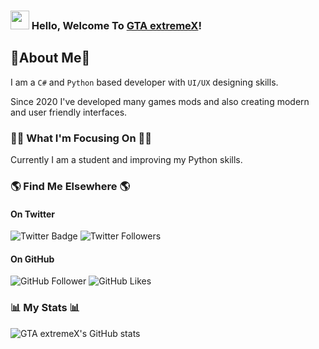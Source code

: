 ### <img src="https://media.giphy.com/media/hvRJCLFzcasrR4ia7z/giphy.gif" width="30px"> Hello, Welcome To [GTA extremeX](https://furioussaurabh007.wixsite.com/gtaextremex)!

## 🤘About Me🤘
I am a `C#` and `Python` based developer with `UI/UX` designing skills.

Since 2020 I've developed many games mods and also creating modern and user friendly interfaces.

### 👨‍💻 What I'm Focusing On 👨‍💻

Currently I am a student and improving my Python skills.

### 🌎 Find Me Elsewhere 🌎

#### On Twitter
![Twitter Badge](https://img.shields.io/badge/-Twitter-1ca0f1?style=flat-square&labelColor=1ca0f1&logo=twitter&logoColor=white&link=https://twitter.com/ExtremexGta) ![Twitter Followers](https://img.shields.io/twitter/follow/ExtremexGta?style=social)

#### On GitHub
![GitHub Follower](https://img.shields.io/github/followers/gtaextremex?style=social)
![GitHub Likes](https://img.shields.io/github/stars/gtaextremex?style=social)

### 📊 My Stats 📊

![GTA extremeX's GitHub stats](https://github-readme-stats.vercel.app/api?username=gtaextremex&show_icons=true&theme=vision-friendly-dark)

<!-- ![Top Langs](https://github-readme-stats.vercel.app/api/top-langs/?username=gtaextremex&layout=compact) -->

<!-- ![Readme Card](https://github-readme-stats.vercel.app/api/pin/?username=gtaextremex&repo=codegeneratorbygtaextremex) -->
